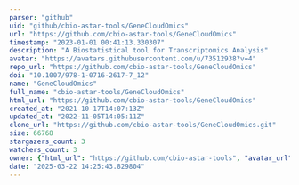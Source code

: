 ```yaml
---
parser: "github"
uid: "github/cbio-astar-tools/GeneCloudOmics"
url: "https://github.com/cbio-astar-tools/GeneCloudOmics"
timestamp: "2023-01-01 00:41:13.330307"
description: "A Biostatistical tool for Transcriptomics Analysis"
avatar: "https://avatars.githubusercontent.com/u/73512938?v=4"
repo_url: "https://github.com/cbio-astar-tools/GeneCloudOmics"
doi: "10.1007/978-1-0716-2617-7_12"
name: "GeneCloudOmics"
full_name: "cbio-astar-tools/GeneCloudOmics"
html_url: "https://github.com/cbio-astar-tools/GeneCloudOmics"
created_at: "2021-10-17T14:07:13Z"
updated_at: "2022-11-05T14:05:11Z"
clone_url: "https://github.com/cbio-astar-tools/GeneCloudOmics.git"
size: 66768
stargazers_count: 3
watchers_count: 3
owner: {"html_url": "https://github.com/cbio-astar-tools", "avatar_url": "https://avatars.githubusercontent.com/u/73512938?v=4", "login": "cbio-astar-tools", "type": "Organization"}
date: "2025-03-22 14:25:43.829804"
---
```

